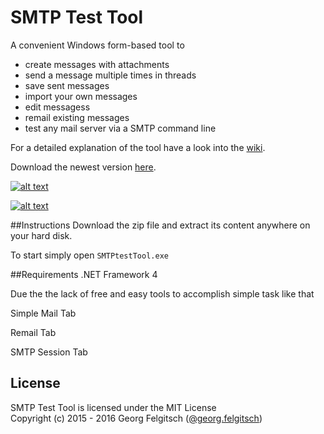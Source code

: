 # SMTP Test Tool

A convenient Windows form-based tool to

- create messages with attachments
- send a message multiple times in threads
- save sent messages
- import your own messages
- edit messagess
- remail existing messages
- test any mail server via a SMTP command line

For a detailed explanation of the tool have a look into the [wiki](https://github.com/georgjf/SMTPtool/wiki).

Download the newest version [here](https://raw.githubusercontent.com/georgjf/SMTPtool/master/SMTPtool%20v4.zip). 


[![alt text][2]][1]

  [1]: https://raw.githubusercontent.com/georgjf/SMTPtool/master/assets/simpleMailTab.PNG
  [2]: https://raw.githubusercontent.com/georgjf/SMTPtool/master/assets/smallSimpleMailTab.PNG

 [![alt text][4]][3]

  [3]: https://raw.githubusercontent.com/georgjf/SMTPtool/master/assets/smallSimpleMailTab.PNG
  [4]: https://raw.githubusercontent.com/georgjf/SMTPtool/master/assets/simpleMailTab.PNG
  
##Instructions
Download the zip file and extract its content anywhere on your hard disk.

To start simply open `SMTPtestTool.exe`


##Requirements
.NET Framework 4

Due the the lack of free and easy tools to accomplish simple task like that 

Simple Mail Tab

Remail Tab

SMTP Session Tab

## License
SMTP Test Tool is licensed under the MIT License  
Copyright (c) 2015 - 2016 Georg Felgitsch ([@georg.felgitsch](https://twitter.com/GeorgFelgitsch))